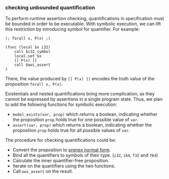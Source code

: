 ### checking unbounded quantification

To perform runtime assertion checking, quantifications in specification must be bounded in order to be executable. With symbolic execution, we can lift this restriction by introducing symbol for quantifier. For example:

```wast
(; forall x, P(x) ;)

(func (local $x i32)
    call $i32_symbol
    local.set $x
    [[ P(x) ]]
    call $owi_assert
)
```

There, the value produced by `[[ P(x) ]]` encodes the truth value of the proposition `forall x, P(x)`.

Existentials and nested quantifications bring more complication, as they cannot be expressed by assertions in a single program state. Thus, we plan to add the following functions for symbolic execution:

- `model_exists(var, prop)` which returns a boolean, indicating whether the proposition `prop` holds true for one possible value of `var`.
- `assert(var, prop)` which returns a boolean, indicating whether the proposition `prop` holds true for all possible values of `var`.

The procedure for checking quantifications could be:

- Convert the proposition to [prenex normal form](https://en.wikipedia.org/wiki/Prenex_normal_form).
- Bind all the quantifiers to symbols of their type. (`i32`, `i64`, `f32` and `f64`)
- Calculate the inner quantifier-free proposition.
- Iterate on the quantifiers using the two functions.
- Call `owi_assert` on the result.
